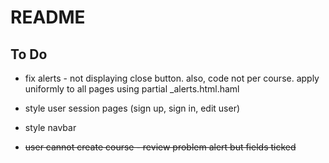 # README

## To Do

* fix alerts - not displaying close button. also, code not per course. apply uniformly to all pages using partial _alerts.html.haml

* style user session pages (sign up, sign in, edit user)

* style navbar

* ~~user cannot create course - review problem alert but fields ticked~~


